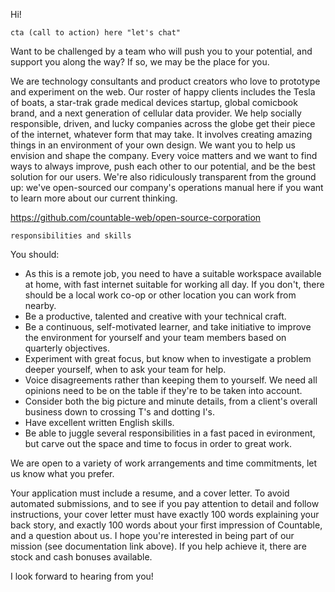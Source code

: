 Hi!

`cta (call to action) here "let's chat"`

Want to be challenged by a team who will push you to your potential, and support you along the way? If so, we may be the place for you.

We are technology consultants and product creators who love to prototype and experiment on the web. Our roster of happy clients includes the Tesla of boats, a star-trak grade medical devices startup, global comicbook brand, and a next generation of cellular data provider. We help socially responsible, driven, and lucky companies across the globe get their piece of the internet, whatever form that may take. It involves creating amazing things in an environment of your own design. We want you to help us envision and shape the company. Every voice matters and we want to find ways to always improve, push each other to our potential, and be the best solution for our users. We're also ridiculously transparent from the ground up: we've open-sourced our company's operations manual here if you want to learn more about our current thinking.

https://github.com/countable-web/open-source-corporation

`responsibilities and skills`

You should:
  * As this is a remote job, you need to have a suitable workspace available at home, with fast internet suitable for working all day. If you don't, there should be a local work co-op or other location you can work from nearby.
  * Be a productive, talented and creative with your technical craft.
  * Be a continuous, self-motivated learner, and take initiative to improve the environment for yourself and your team members based on quarterly objectives.
  * Experiment with great focus, but know when to investigate a problem deeper yourself, when to ask your team for help.
  * Voice disagreements rather than keeping them to yourself. We need all opinions need to be on the table if they're to be taken into account.
  * Consider both the big picture and minute details, from a client's overall business down to crossing T's and dotting I's.
  * Have excellent written English skills.
  * Be able to juggle several responsibilities in a fast paced in evironment, but carve out the space and time to focus in order to great work.

We are open to a variety of work arrangements and time commitments, let us know what you prefer.

Your application must include a resume, and a cover letter. To avoid automated submissions, and to see if you pay attention to detail and follow instructions, your cover letter must have exactly 100 words explaining your back story, and exactly 100 words about your first impression of Countable, and a question about us. I hope you're interested in being part of our mission (see documentation link above). If you help achieve it, there are stock and cash bonuses available.

I look forward to hearing from you!
